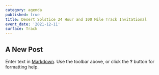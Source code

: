 ```yaml
---
category: agenda
published: true
title: Desert Solstice 24 Hour and 100 Mile Track Invitational
event_date: '2021-12-11'
surface: Track
---
```

## A New Post

Enter text in [Markdown](http://daringfireball.net/projects/markdown/). Use the toolbar above, or click the **?** button for formatting help.
